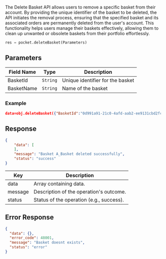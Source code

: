 <!-- ## Delete Basket Order -->
The Delete Basket API allows users to remove a specific basket from their account. By providing the unique identifier of the basket to be deleted, the API initiates the removal process, ensuring that the specified basket and its associated orders are permanently deleted from the user's account. This functionality helps users manage their baskets effectively, allowing them to clean up unwanted or obsolete baskets from their portfolio effortlessly.


```python
res = pocket.deleteBasket(Parameters)
```

## Parameters
| Field Name  | Type   | Description                     |
|-------------|--------|---------------------------------|
| BasketId    | `String` | Unique identifier for the basket|
| BasketName  | `String` | Name of the basket              |


### Example
```json
data=obj.deleteBasket({"BasketId":"0d991a91-21c0-4afd-aab2-ee9131cbd2fc","BasketName":"A_Basket"})
```


## Response
```json
{
    "data": [        
    ],
    "message": "Basket A_Basket deleted successfully",
    "status": "success"
}

```
| Key       | Description                                     |
|-----------|-------------------------------------------------|
| data      | Array containing data. |
| message   | Description of the operation's outcome.         |
| status    | Status of the operation (e.g., success).        |


## Error Response
```json
{
  "data": {},
  "error_code": 48001,
  "message": "Basket doesnt exists",
  "status": "error"
}
```